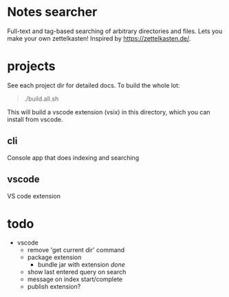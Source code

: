 # Notes searcher

Full-text and tag-based searching of arbitrary directories and files.
Lets you make your own zettelkasten! Inspired by https://zettelkasten.de/.


# projects

See each project dir for detailed docs. To build the whole lot:

> ./build.all.sh

This will build a vscode extension (vsix) in this directory, which
you can install from vscode.

## cli

Console app that does indexing and searching

## vscode

VS code extension


# todo
- vscode
    - remove 'get current dir' command
    - package extension
        - bundle jar with extension *done*
    - show last entered query on search
    - message on index start/complete
    - publish extension?
